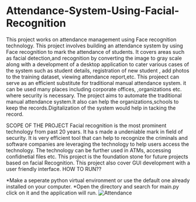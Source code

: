 # Attendance-System-Using-Facial-Recognition
This project works on attendance management using Face recognition technology.
This project involves building an attendance system by using Face recognition to mark the attendance of students. 
It covers  areas such as facial detection,and recognition by converting the image to gray scale along with a development of a 
desktop application to cater various cases of the system such as student details, registration of new student , add photos to the training dataset,
viewing attendance report,etc.
This projeect can serve as an efficient substitute for traditional manual attendance system. it can be used many places including corporate offices,
,organizations etc. where security is necessary.
The project aims to automate the traditional manual attendance system.It also can help the organizations,schools to keep the records.Digitalization of the system
would help in tacking the record.



SCOPE OF THE PROJECT
Facial recognition is the most prominent technology from past 20 years. It ha s made a undeniable mark in field of security. 
It is very efficient tool that can help to recognize the criminals and software companies are leveraging the technology to help users access the technology.
The technology can be further used in ATMs, accessing confidnetial files etc. This project is the foundation stone for future projects based on 
facial Recognition.
This project also cover GUI development with a user friendly interface.
HOW TO RUN??

*Make a seperate python virtual environment or use the default one already installed on your 
computer.
*Open the directory and search for main.py click on it and the application will run.
![Attendance](https://user-images.githubusercontent.com/91027094/170968479-5b56102c-865b-4d8c-8004-06f5c7648d7b.png)
